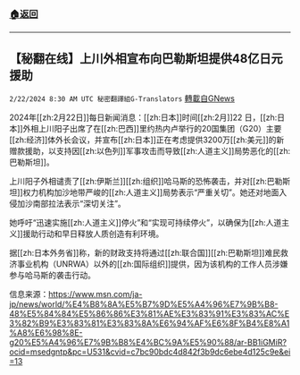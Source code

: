 ###  [:house:返回](README.md)
---


## 【秘翻在线】上川外相宣布向巴勒斯坦提供48亿日元援助
`2/22/2024 8:30 AM UTC 秘密翻譯組G-Translators` [轉載自GNews](https://gnews.org/articles/2331532)

2024年[[zh:2月22日]]每日新闻消息：[[zh:日本]]时间[[zh:2月]]22 日，[[zh:日本]]外相上川阳子出席了在[[zh:巴西]]里约热内卢举行的20国集团（G20）主要[[zh:经济]]体外长会议，并宣布[[zh:日本]]正在考虑提供3200万[[zh:美元]]的新赠款援助，以支持因[[zh:以色列]]军事攻击而导致[[zh:人道主义]]局势恶化的[[zh:巴勒斯坦]]。

上川阳子外相谴责了[[zh:伊斯兰]][[zh:组织]]哈马斯的恐怖袭击，并对[[zh:巴勒斯坦]]权力机构加沙地带严峻的[[zh:人道主义]]局势表示“严重关切”。她还对地面入侵加沙南部拉法表示“深切关注”。

她呼吁“迅速实施[[zh:人道主义]]停火”和“实现可持续停火”，以确保为[[zh:人道主义]]援助行动和早日释放人质创造有利环境。

据[[zh:日本外务省]]称，新的财政支持将通过[[zh:联合国]][[zh:巴勒斯坦]]难民救济事业机构（UNRWA）以外的[[zh:国际组织]]提供，因为该机构的工作人员涉嫌参与哈马斯的袭击行动。

信息来源：https://www.msn.com/ja-jp/news/world/%E4%B8%8A%E5%B7%9D%E5%A4%96%E7%9B%B8-48%E5%84%84%E5%86%86%E3%81%AE%E3%83%91%E3%83%AC%E3%82%B9%E3%83%81%E3%83%8A%E6%94%AF%E6%8F%B4%E8%A1%A8%E6%98%8E-g20%E5%A4%96%E7%9B%B8%E4%BC%9A%E5%90%88/ar-BB1iGMiR?ocid=msedgntp&pc=U531&cvid=c7bc90bdc4d842f3b9dc6ebe4d125c9e&ei=13
